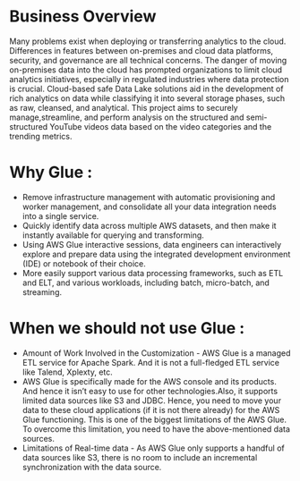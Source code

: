 # Business Overview

Many problems exist when deploying or transferring analytics to the cloud. Differences in features between on-premises and cloud data platforms, security, and governance
are all technical concerns. The danger of moving on-premises data into the cloud has prompted organizations to limit cloud analytics initiatives, especially in regulated industries where data protection is crucial. Cloud-based safe Data Lake solutions aid in
the development of rich analytics on data while classifying it into several storage phases, such as raw, cleansed, and analytical. This project aims to securely manage,streamline, and perform analysis on the structured and semi-structured YouTube videos
data based on the video categories and the trending metrics.

# Why Glue :

 - Remove infrastructure management with automatic provisioning and worker management, and consolidate all your data integration needs into a single service.
 - Quickly identify data across multiple AWS datasets, and then make it instantly available for querying and transforming.
 - Using AWS Glue interactive sessions, data engineers can interactively explore and prepare data using the integrated development environment (IDE) or notebook of their choice.
 - More easily support various data processing frameworks, such as ETL and ELT, and various workloads, including batch, micro-batch, and streaming.
 
# When we should not use Glue : 
  - Amount of Work Involved in the Customization - AWS Glue is a managed ETL service for Apache Spark. And it is not a full-fledged ETL service like Talend, Xplexty, etc.
  - AWS Glue is specifically made for the AWS console and its products. And hence it isn’t easy to use for other technologies.Also, it supports limited data sources like S3 and JDBC. Hence, you need to move your data to these cloud applications (if it is not there already) for the AWS Glue functioning.
This is one of the biggest limitations of the AWS Glue. To overcome this limitation, you need to have the above-mentioned data sources.
 - Limitations of Real-time data - As AWS Glue only supports a handful of data sources like S3, there is no room to include an incremental synchronization with the data source.




